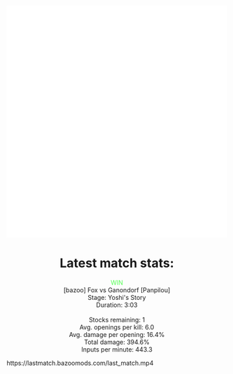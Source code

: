 <div align="center">
    <img src="https://github.com/nachoverdon/nachoverdon/blob/master/profile.svg" width="838" height="530"/>
<!--START_SECTION:slippi_stats-->
<div>
<h1>Latest match stats:</h1>
<p>
<span style="color: #5f5;">WIN</span>
<br>
<span>[bazoo] Fox vs Ganondorf [Panpilou]</span>
<br>
<span>Stage: Yoshi's Story</span>
<br>
<span>Duration: 3:03</span>
<br>
<br>
<span>Stocks remaining: 1</span><br>
<span>Avg. openings per kill: 6.0</span>
<br>
<span>Avg. damage per opening: 16.4%</span>
<br>
<span>Total damage: 394.6%</span>
<br>
<span>Inputs per minute: 443.3</span>
<br>
</p>
</div>
<!--END_SECTION:slippi_stats-->
</div>
https://lastmatch.bazoomods.com/last_match.mp4
